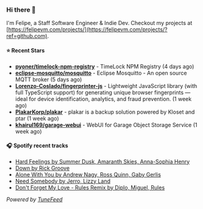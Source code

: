 ### Hi there 👋

I'm Felipe, a Staff Software Engineer & Indie Dev. Checkout my projects at [https://felipevm.com/projects/](https://felipevm.com/projects/?ref=github.com).

#### ⭐ Recent Stars
- **[pyoner/timelock-npm-registry](https://github.com/pyoner/timelock-npm-registry)** - TimeLock NPM Registry (4 days ago)
- **[eclipse-mosquitto/mosquitto](https://github.com/eclipse-mosquitto/mosquitto)** - Eclipse Mosquitto - An open source MQTT broker (5 days ago)
- **[Lorenzo-Coslado/fingerprinter-js](https://github.com/Lorenzo-Coslado/fingerprinter-js)** - Lightweight JavaScript library (with full TypeScript support) for generating unique browser fingerprints — ideal for device identification, analytics, and fraud prevention. (1 week ago)
- **[PlakarKorp/plakar](https://github.com/PlakarKorp/plakar)** - plakar is a backup solution powered by Kloset and ptar (1 week ago)
- **[khairul169/garage-webui](https://github.com/khairul169/garage-webui)** - WebUI for Garage Object Storage Service (1 week ago)

#### 🎧 Spotify recent tracks
- [Hard Feelings by Summer Dusk, Amaranth Skies, Anna-Sophia Henry](https://open.spotify.com/track/25A41FINBLXcf10segOcMh)
- [Down by Rick Groove](https://open.spotify.com/track/4Am5t94EuGd1iN5dCJc7iT)
- [Alone With You by Andrew Nagy, Ross Quinn, Gaby Gerlis](https://open.spotify.com/track/61C23J1jduYNQVe69XBupp)
- [Need Somebody by Jerro, Lizzy Land](https://open.spotify.com/track/6KTWtfD0ciy5N3Lid45D3G)
- [Don&#39;t Forget My Love - Rules Remix by Diplo, Miguel, Rules](https://open.spotify.com/track/54zekgzgBBH2EHTdWUluqz)

_Powered by [TuneFeed](https://tunefeed.app?ref=github.com)_

